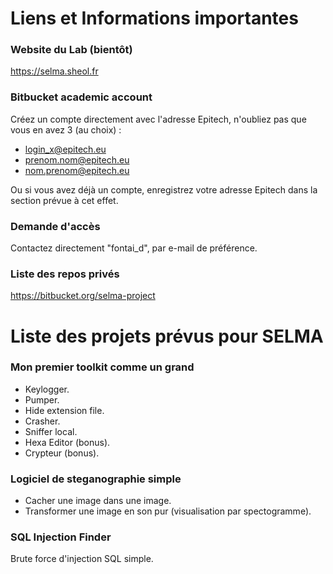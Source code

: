 # Liens et Informations importantes
### Website du Lab (bientôt)
https://selma.sheol.fr

### Bitbucket academic account
Créez un compte directement avec l'adresse Epitech, n'oubliez pas que vous en avez 3 (au choix) :
- login_x@epitech.eu
- prenom.nom@epitech.eu
- nom.prenom@epitech.eu

Ou si vous avez déjà un compte, enregistrez votre adresse Epitech dans la section prévue à cet effet.

### Demande d'accès
Contactez directement "fontai_d", par e-mail de préférence.

### Liste des repos privés
https://bitbucket.org/selma-project

# Liste des projets prévus pour SELMA
### Mon premier toolkit comme un grand
- Keylogger.
- Pumper.
- Hide extension file.
- Crasher.
- Sniffer local.
- Hexa Editor (bonus).
- Crypteur (bonus).

### Logiciel de steganographie simple
- Cacher une image dans une image.
- Transformer une image en son pur (visualisation par spectogramme).

### SQL Injection Finder
Brute force d'injection SQL simple.
